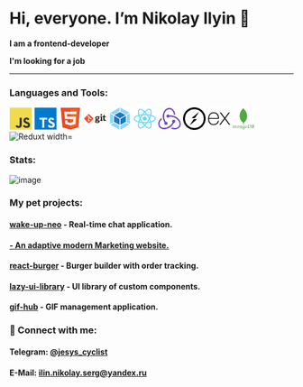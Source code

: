 <h1>Hi, everyone. I’m Nikolay Ilyin 👋</h1>

<div>
  <p><b>I am a frontend-developer</b></p>
  <p><b>I'm looking for a job</b></p>
</div>

___

### Languages and Tools:
<div>
  <img src="https://github.com/devicons/devicon/blob/master/icons/javascript/javascript-original.svg" title="JavaScript" alt="JavaScript" width="40"/>
  <img src="https://github.com/devicons/devicon/blob/master/icons/typescript/typescript-original.svg" title="TypeScript" alt="TypeScript" width="40" 
  <img src="https://github.com/devicons/devicon/blob/master/icons/css3/css3-plain-wordmark.svg"  title="CSS3" alt="CSS" width="40" height="40"/>
  <img src="https://github.com/devicons/devicon/blob/master/icons/html5/html5-original.svg" title="HTML5" alt="HTML" width="40" height="40"/>
  <img src="https://github.com/devicons/devicon/blob/master/icons/git/git-original-wordmark.svg" title="Git" **alt="Git" width="40" height="40"/>
  <img src="https://github.com/devicons/devicon/blob/master/icons/webpack/webpack-original.svg" title="Webpack width="40" height="40"/>
  <img src="https://github.com/devicons/devicon/blob/master/icons/react/react-original.svg" title="React width="40" height="40"/>
  <img src="https://github.com/devicons/devicon/blob/master/icons/redux/redux-original.svg" title="Reduxt width="40" height="40"/>
  <img src="https://github.com/devicons/devicon/blob/master/icons/socketio/socketio-original.svg" title="Reduxt width="40" height="40"/>
  <img src="https://github.com/devicons/devicon/blob/master/icons/express/express-original.svg" title="Reduxt width="40" height="40"/>
  <img src="https://github.com/devicons/devicon/blob/master/icons/mongodb/mongodb-plain-wordmark.svg" title="Reduxt width="40" height="40"/>
  <img src="https://github.com/i18next/i18next.com/blob/master/_resources/i18next_logo/alt/logo.jpg" title="Reduxt width="40" height="40"/>
</div>

### Stats:                                                                                                                                                                                                                                        
![image](https://www.codewars.com/users/jesyscyclist/badges/small)
                                                                                                                                
### My pet projects:
<h4>
   <a href=https://github.com/jesyscyclist/wake-up-neo>wake-up-neo</a>
    - Real-time chat application.
</h4> 
<h4>
   <a href=https://github.com/jesyscyclist/marketing-website</a>
    - An adaptive modern Marketing website.
</h4> 
<h4>
   <a href=https://github.com/jesyscyclist/react-burger>react-burger</a>
    - Burger builder with order tracking.
</h4>
<h4>
   <a href=https://github.com/jesyscyclist/lazy-ui-library/pkgs/npm/lazy-ui-library>lazy-ui-library</a>
    - UI library of custom components.
</h4>  
<h4>
   <a href=https://github.com/jesyscyclist/gif-hub>gif-hub</a>
    - GIF management application.
</h4>  

                                                                                                                                
<div>
  <h3>🤝 Connect with me:</h3>
  <h4>Telegram: <a href=https://t.me/jesys_cyclist>@jesys_cyclist</a></h4>                                                                                                           
  <h4>E-Mail: <a href="mailto:ilin.nikolay.serg@yandex.ru">ilin.nikolay.serg@yandex.ru</a></h4>                                                                                                       
 </div>
<!---
--->
